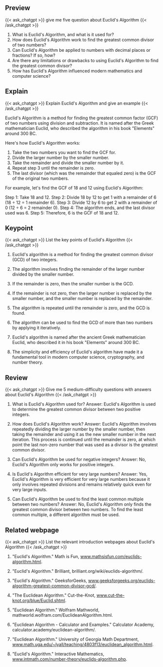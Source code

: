 ## Preview
{{< ask_chatgpt >}}
give me five question about Euclid's Algorithm
{{< /ask_chatgpt >}}



1. What is Euclid's Algorithm, and what is it used for?
2. How does Euclid's Algorithm work to find the greatest common divisor of two numbers?
3. Can Euclid's Algorithm be applied to numbers with decimal places or fractions? If so, how?
4. Are there any limitations or drawbacks to using Euclid's Algorithm to find the greatest common divisor?
5. How has Euclid's Algorithm influenced modern mathematics and computer science?   

## Explain
{{< ask_chatgpt >}}
Explain Euclid's Algorithm and give an example
{{< /ask_chatgpt >}}



Euclid's Algorithm is a method for finding the greatest common factor (GCF) of two numbers using division and subtraction. It is named after the Greek mathematician Euclid, who described the algorithm in his book "Elements" around 300 BC.

Here's how Euclid's Algorithm works:

1. Take the two numbers you want to find the GCF for.
2. Divide the larger number by the smaller number.
3. Take the remainder and divide the smaller number by it.
4. Repeat step 3 until the remainder is zero.
5. The last divisor (which was the remainder that equaled zero) is the GCF of the original two numbers.

For example, let's find the GCF of 18 and 12 using Euclid's Algorithm:

Step 1: Take 18 and 12.
Step 2: Divide 18 by 12 to get 1 with a remainder of 6 (18 ÷ 12 = 1 remainder 6).
Step 3: Divide 12 by 6 to get 2 with a remainder of 0 (12 ÷ 6 = 2 remainder 0).
Step 4: The algorithm ends, and the last divisor used was 6.
Step 5: Therefore, 6 is the GCF of 18 and 12.   

## Keypoint
{{< ask_chatgpt >}}
List the key points of Euclid's Algorithm
{{< /ask_chatgpt >}}



1. Euclid's algorithm is a method for finding the greatest common divisor (GCD) of two integers.

2. The algorithm involves finding the remainder of the larger number divided by the smaller number.

3. If the remainder is zero, then the smaller number is the GCD.

4. If the remainder is not zero, then the larger number is replaced by the smaller number, and the smaller number is replaced by the remainder.

5. The algorithm is repeated until the remainder is zero, and the GCD is found.

6. The algorithm can be used to find the GCD of more than two numbers by applying it iteratively.

7. Euclid's algorithm is named after the ancient Greek mathematician Euclid, who described it in his book "Elements" around 300 BC.

8. The simplicity and efficiency of Euclid's algorithm have made it a fundamental tool in modern computer science, cryptography, and number theory.   

## Review
{{< ask_chatgpt >}}
Give me 5 medium-difficulty questions with answers about Euclid's Algorithm
{{< /ask_chatgpt >}}



1) What is Euclid's Algorithm used for?
Answer: Euclid's Algorithm is used to determine the greatest common divisor between two positive integers.

2) How does Euclid's Algorithm work?
Answer: Euclid's Algorithm involves repeatedly dividing the larger number by the smaller number, then taking the remainder and using it as the new smaller number in the next iteration. This process is continued until the remainder is zero, at which point the last non-zero number that was used as a divisor is the greatest common divisor.

3) Can Euclid's Algorithm be used for negative integers?
Answer: No, Euclid's Algorithm only works for positive integers.

4) Is Euclid's Algorithm efficient for very large numbers?
Answer: Yes, Euclid's Algorithm is very efficient for very large numbers because it only involves repeated divisions and remains relatively quick even for very large inputs.

5) Can Euclid's Algorithm be used to find the least common multiple between two numbers?
Answer: No, Euclid's Algorithm only finds the greatest common divisor between two numbers. To find the least common multiple, a different algorithm must be used.   

## Related webpage
{{< ask_chatgpt >}}
List the relevant introduction webpages about Euclid's Algorithm
{{< /ask_chatgpt >}}



1. "Euclid's Algorithm." Math is Fun, www.mathsisfun.com/euclids-algorithm.html.

2. "Euclid's Algorithm." Brilliant, brilliant.org/wiki/euclids-algorithm/.

3. "Euclid's Algorithm." GeeksforGeeks, www.geeksforgeeks.org/euclids-algorithm-greatest-common-divisor-gcd/.

4. "The Euclidean Algorithm." Cut-the-Knot, www.cut-the-knot.org/blue/Euclid.shtml.

5. "Euclidean Algorithm." Wolfram Mathworld, mathworld.wolfram.com/EuclideanAlgorithm.html.

6. "Euclidean Algorithm - Calculator and Examples." Calculator Academy, calculator.academy/euclidean-algorithm/.

7. "Euclidean Algorithm." University of Georgia Math Department, www.math.uga.edu/~lyall/teaching/4803f13/euclidean_algorithm.html.

8. "Euclid's Algorithm." Interactive Mathematics, www.intmath.com/number-theory/euclids-algorithm.php.   

